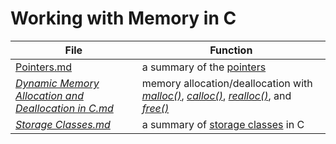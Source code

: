 # Working with Memory in C

| File | Function | 
| ---- | -------- |
| [Pointers.md](https://github.com/EthanC2/Notes-and-Writeups/blob/main/C/Memory%20Mangagement/Pointers.md) | a summary of the [pointers](https://www.tutorialspoint.com/cprogramming/c_pointers.htm) |
| [_Dynamic Memory Allocation and Deallocation in C.md_](https://github.com/EthanC2/Notes-and-Writeups/blob/main/C/Memory%20Mangagement/Dynamic%20Memory%20Allocation%20and%20Deallocation.md) | memory allocation/deallocation with [_malloc()_](https://www.tutorialspoint.com/c_standard_library/c_function_malloc.htm), [_calloc()_](https://www.tutorialspoint.com/c_standard_library/c_function_calloc.htm), [_realloc()_](https://www.tutorialspoint.com/c_standard_library/c_function_realloc.htm), and [_free()_](https://www.tutorialspoint.com/c_standard_library/c_function_free.htm) | 
| [_Storage Classes.md_](https://github.com/EthanC2/Notes-and-Writeups/blob/main/C/Memory%20Mangagement/Storage%20Classes.md) | a summary of [storage classes](https://www.geeksforgeeks.org/dynamic-memory-allocation-in-c-using-malloc-calloc-free-and-realloc/) in C |
